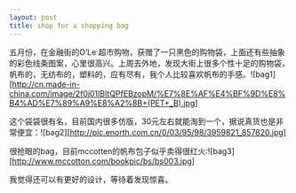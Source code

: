 ```yaml
---
layout: post
title: shop for a shopping bag
---
```




五月份，在金融街的O’Le 超市购物，获赠了一只黑色的购物袋，上面还有些抽象的彩色线条图案，心里很高兴。上周去外地，发现大街上很多个性十足的购物袋，帆布的，无纺布的，塑料的，应有尽有，我个人比较喜欢帆布的手感。![bag1][http://cn.made-in-china.com/image/2f0j01IBltQPfEBzopM/%E7%8E%AF%E4%BF%9D%E8%B4%AD%E7%89%A9%E8%A2%8B+(PET+_B).jpg] 

这个袋袋很有名，目前国内很多仿版，30元左右就能淘到一个，据说真货也是非常便宜：![bag2][http://pic.enorth.com.cn/0/03/95/98/3959821_857820.jpg] 

很抢眼的bag，目前mccotten的帆布包子似乎卖得很红火:![bag3][http://www.mccotton.com/bookpic/bs/bs003.jpg] 

我觉得还可以有更好的设计，等待着发现惊喜。
